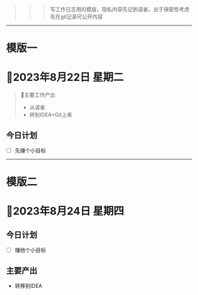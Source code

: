>>> 写工作日志用的模版，隐私内容先记到语雀，出于保密性考虑先在git记录可公开内容
---

# 模版一

# 📆2023年8月22日 星期二

> 🚩主要工作产出
>
> - 从语雀
> - 转到IDEA+Git上来

## 今日计划

- [ ]  先赚个小目标

---

# 模版二

# 📆2023年8月24日 星期四

## 今日计划

- [ ]  赚他个小目标

## 主要产出

* 转移到IDEA
